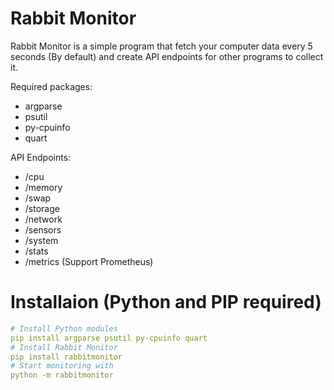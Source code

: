 # Rabbit Monitor

Rabbit Monitor is a simple program that fetch your computer data every 5 seconds (By default) and create API endpoints for other programs to collect it.

Required packages:
- argparse
- psutil
- py-cpuinfo
- quart

API Endpoints:
- /cpu
- /memory
- /swap
- /storage
- /network
- /sensors
- /system
- /stats
- /metrics (Support Prometheus)

# Installaion (Python and PIP required)
```yml
# Install Python modules
pip install argparse psutil py-cpuinfo quart
# Install Rabbit Monitor
pip install rabbitmonitor
# Start monitoring with
python -m rabbitmonitor
```
